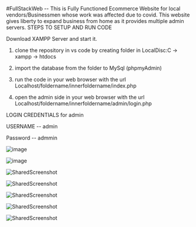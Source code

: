 #FullStackWeb -- This is Fully Functioned Ecommerce Website for local vendors/Businessmen whose work was affected due to covid. This website gives liberty to expand 
business from home as it provides multiple admin servers.
STEPS TO SETUP AND RUN CODE

Download XAMPP Server and start it.

1. clone the repository in vs code by creating folder in LocalDisc:C -> xampp -> htdocs

2. import the database from the folder to MySql (phpmyAdmin)

3. run the code in your web browser with the url Localhost/foldername/innerfoldername/index.php

4. open the admin side in your web browser with the url Localhost/foldername/innerfoldername/admin/login.php

LOGIN CREDENTIALS for admin

USERNAME -- admin

Password -- admmin

![image](https://user-images.githubusercontent.com/65919608/129863369-ba9a988f-147b-4ee2-9970-9f1289e0a305.png)

![image](https://user-images.githubusercontent.com/65919608/129863602-5360f592-c8de-4ef1-b62e-4ba1a539d6ad.png)

![SharedScreenshot](https://user-images.githubusercontent.com/65919608/129864012-0d20e833-10e4-4735-8d8d-89780a2ed308.jpg)

![SharedScreenshot](https://user-images.githubusercontent.com/65919608/129864207-c85675c4-41da-415b-b256-2be3d452c549.jpg)

![SharedScreenshot](https://user-images.githubusercontent.com/65919608/129864373-9bc71e50-66ef-478f-8b0d-e57c24935ed4.jpg)

![SharedScreenshot](https://user-images.githubusercontent.com/65919608/129864526-ef07919b-f571-4110-8abd-8faa41c33462.jpg)

![SharedScreenshot](https://user-images.githubusercontent.com/65919608/129864906-cd5e97a4-1882-4645-9cf0-9f2f18d5a556.jpg)

